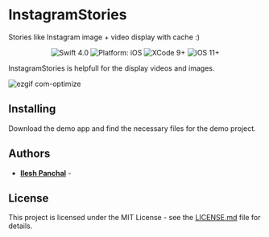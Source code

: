# InstagramStories
Stories like Instagram image + video display with cache :)

<p align="center">
<img src="https://img.shields.io/badge/Swift-4.0-brightgreen.svg" alt="Swift 4.0"/>
<img src="https://img.shields.io/badge/platform-iOS-brightgreen.svg" alt="Platform: iOS"/>
<img src="https://img.shields.io/badge/Xcode-9%2B-brightgreen.svg" alt="XCode 9+"/>
<img src="https://img.shields.io/badge/iOS-11%2B-brightgreen.svg" alt="iOS 11+"/>
</a>
</p>

InstagramStories is helpfull for the display videos and images.

![ezgif com-optimize](https://i.imgflip.com/2rn8vi.gif)


## Installing

Download the demo app and find the necessary files for the demo project.


## Authors

* **[Ilesh Panchal](https://github.com/ilesh)** - 


## License

This project is licensed under the MIT License - see the [LICENSE.md](LICENSE.md) file for details.
